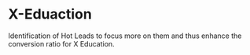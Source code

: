 # X-Eduaction
Identification of Hot Leads to focus more on them and thus enhance the conversion ratio for X Education.
